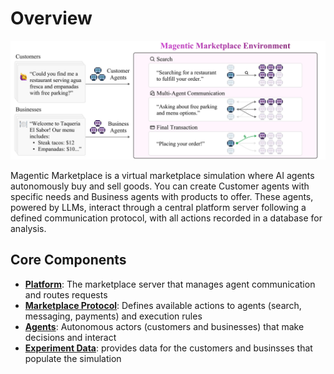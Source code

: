 # Overview

![Market overview](../images/overview.png)

Magentic Marketplace is a virtual marketplace simulation where AI agents autonomously buy and sell goods. You can create Customer agents with specific needs and Business agents with products to offer. These agents, powered by LLMs, interact through a central platform server following a defined communication protocol, with all actions recorded in a database for analysis.

## Core Components

- **[Platform](./platform.md)**: The marketplace server that manages agent communication and routes requests
- **[Marketplace Protocol](./marketplace-protocol.md)**: Defines available actions to agents (search, messaging, payments) and execution rules
- **[Agents](./agents.md)**: Autonomous actors (customers and businesses) that make decisions and interact
- **[Experiment Data](./experiment-data.md)**: provides data for the customers and businsses that populate the simulation
